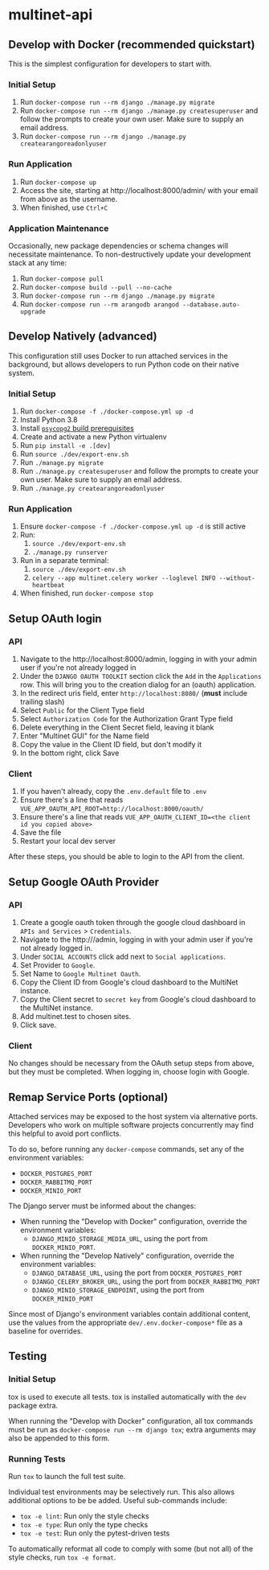 # multinet-api

## Develop with Docker (recommended quickstart)
This is the simplest configuration for developers to start with.

### Initial Setup
1. Run `docker-compose run --rm django ./manage.py migrate`
2. Run `docker-compose run --rm django ./manage.py createsuperuser`
   and follow the prompts to create your own user. Make sure to supply an email address.
3. Run `docker-compose run --rm django ./manage.py createarangoreadonlyuser`

### Run Application
1. Run `docker-compose up`
2. Access the site, starting at http://localhost:8000/admin/ with your email from above as the username.
3. When finished, use `Ctrl+C`

### Application Maintenance
Occasionally, new package dependencies or schema changes will necessitate
maintenance. To non-destructively update your development stack at any time:
1. Run `docker-compose pull`
2. Run `docker-compose build --pull --no-cache`
3. Run `docker-compose run --rm django ./manage.py migrate`
4. Run `docker-compose run --rm arangodb arangod --database.auto-upgrade`

## Develop Natively (advanced)
This configuration still uses Docker to run attached services in the background,
but allows developers to run Python code on their native system.

### Initial Setup
1. Run `docker-compose -f ./docker-compose.yml up -d`
2. Install Python 3.8
3. Install
   [`psycopg2` build prerequisites](https://www.psycopg.org/docs/install.html#build-prerequisites)
4. Create and activate a new Python virtualenv
5. Run `pip install -e .[dev]`
6. Run `source ./dev/export-env.sh`
7. Run `./manage.py migrate`
8. Run `./manage.py createsuperuser` and follow the prompts to create your own user. Make sure to supply an email address.
9. Run `./manage.py createarangoreadonlyuser`

### Run Application
1.  Ensure `docker-compose -f ./docker-compose.yml up -d` is still active
2. Run:
   1. `source ./dev/export-env.sh`
   2. `./manage.py runserver`
3. Run in a separate terminal:
   1. `source ./dev/export-env.sh`
   2. `celery --app multinet.celery worker --loglevel INFO --without-heartbeat`
4. When finished, run `docker-compose stop`

## Setup OAuth login
### API
1. Navigate to the http://localhost:8000/admin, logging in with your admin user if you're not already logged in
2. Under the `DJANGO OAUTH TOOLKIT` section click the `Add` in the `Applications` row. This will bring you to the creation dialog for an (oauth) application.
3. In the redirect uris field, enter `http://localhost:8080/` (**must** include trailing slash)
4. Select `Public` for the Client Type field
5. Select `Authorization Code` for the Authorization Grant Type field
6. Delete everything in the Client Secret field, leaving it blank
7. Enter "Multinet GUI" for the Name field
8. Copy the value in the Client ID field, but don't modify it
9. In the bottom right, click Save

### Client
1. If you haven't already, copy the `.env.default` file to `.env`
2. Ensure there's a line that reads `VUE_APP_OAUTH_API_ROOT=http://localhost:8000/oauth/`
3. Ensure there's a line that reads `VUE_APP_OAUTH_CLIENT_ID=<the client id you copied above>`
4. Save the file
5. Restart your local dev server

After these steps, you should be able to login to the API from the client.

## Setup Google OAuth Provider
### API
1. Create a google oauth token through the google cloud dashboard in `APIs and Services` > `Credentials`.
2. Navigate to the http://<server address>/admin, logging in with your admin user if you're not already logged in.
3. Under `SOCIAL ACCOUNTS` click add next to `Social applications`.
4. Set Provider to `Google`.
5. Set Name to `Google Multinet Oauth`.
6. Copy the Client ID from Google's cloud dashboard to the MultiNet instance.
7. Copy the Client secret to `secret key` from Google's cloud dashboard to the MultiNet instance.
8. Add multinet.test to chosen sites.
9. Click save.

### Client
No changes should be necessary from the OAuth setup steps from above, but they must be completed.
When logging in, choose login with Google.

## Remap Service Ports (optional)
Attached services may be exposed to the host system via alternative ports. Developers who work
on multiple software projects concurrently may find this helpful to avoid port conflicts.

To do so, before running any `docker-compose` commands, set any of the environment variables:
* `DOCKER_POSTGRES_PORT`
* `DOCKER_RABBITMQ_PORT`
* `DOCKER_MINIO_PORT`

The Django server must be informed about the changes:
* When running the "Develop with Docker" configuration, override the environment variables:
  * `DJANGO_MINIO_STORAGE_MEDIA_URL`, using the port from `DOCKER_MINIO_PORT`.
* When running the "Develop Natively" configuration, override the environment variables:
  * `DJANGO_DATABASE_URL`, using the port from `DOCKER_POSTGRES_PORT`
  * `DJANGO_CELERY_BROKER_URL`, using the port from `DOCKER_RABBITMQ_PORT`
  * `DJANGO_MINIO_STORAGE_ENDPOINT`, using the port from `DOCKER_MINIO_PORT`

Since most of Django's environment variables contain additional content, use the values from
the appropriate `dev/.env.docker-compose*` file as a baseline for overrides.

## Testing
### Initial Setup
tox is used to execute all tests.
tox is installed automatically with the `dev` package extra.

When running the "Develop with Docker" configuration, all tox commands must be run as
`docker-compose run --rm django tox`; extra arguments may also be appended to this form.

### Running Tests
Run `tox` to launch the full test suite.

Individual test environments may be selectively run.
This also allows additional options to be be added.
Useful sub-commands include:
* `tox -e lint`: Run only the style checks
* `tox -e type`: Run only the type checks
* `tox -e test`: Run only the pytest-driven tests

To automatically reformat all code to comply with
some (but not all) of the style checks, run `tox -e format`.
